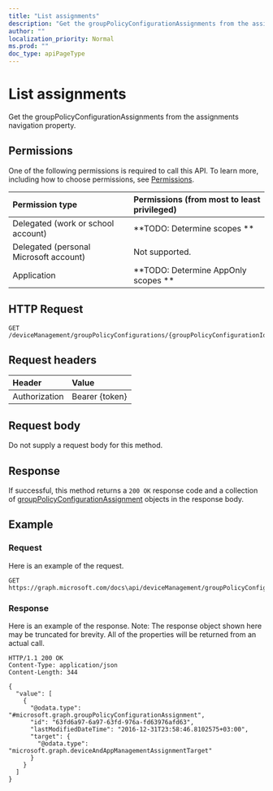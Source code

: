 ```yaml
---
title: "List assignments"
description: "Get the groupPolicyConfigurationAssignments from the assignments navigation property."
author: ""
localization_priority: Normal
ms.prod: ""
doc_type: apiPageType
---
```


# List assignments

Get the groupPolicyConfigurationAssignments from the assignments navigation property.

## Permissions
One of the following permissions is required to call this API. To learn more, including how to choose permissions, see [Permissions](/concepts/permissions-reference.md).

|Permission type|Permissions (from most to least privileged)|
|:---|:---|
|Delegated (work or school account)|**TODO: Determine scopes **|
|Delegated (personal Microsoft account)|Not supported.|
|Application|**TODO: Determine AppOnly scopes **|

## HTTP Request
<!-- {
  "blockType": "ignored"
}
-->
``` http
GET /deviceManagement/groupPolicyConfigurations/{groupPolicyConfigurationId}/assignments
```

## Request headers
|Header|Value|
|:---|:---|
|Authorization|Bearer {token}|

## Request body
Do not supply a request body for this method.

## Response
If successful, this method returns a `200 OK` response code and a collection of [groupPolicyConfigurationAssignment](../resources/grouppolicyconfigurationassignment.md) objects in the response body.

## Example

### Request
Here is an example of the request.
<!-- {
  "blockType": "request",
  "name": "get_grouppolicyconfigurationassignment"
}
-->
``` http
GET https://graph.microsoft.com/docs\api/deviceManagement/groupPolicyConfigurations/{groupPolicyConfigurationId}/assignments
```

### Response
Here is an example of the response. Note: The response object shown here may be truncated for brevity. All of the properties will be returned from an actual call.
<!-- {
  "blockType": "response",
  "truncated": true,
  "@odata.type": "collection(microsoft.graph.grouppolicyconfigurationassignment)"
}
-->
``` http
HTTP/1.1 200 OK
Content-Type: application/json
Content-Length: 344

{
  "value": [
    {
      "@odata.type": "#microsoft.graph.groupPolicyConfigurationAssignment",
      "id": "63fd6a97-6a97-63fd-976a-fd63976afd63",
      "lastModifiedDateTime": "2016-12-31T23:58:46.8102575+03:00",
      "target": {
        "@odata.type": "microsoft.graph.deviceAndAppManagementAssignmentTarget"
      }
    }
  ]
}
```

